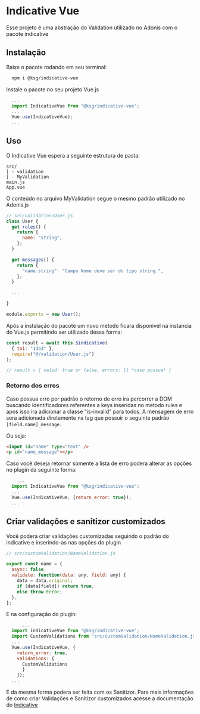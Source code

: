 # Indicative Vue

Esse projeto é uma abstração do Validation utilizado no Adonis com o pacote indicative

## Instalação

Baixe o pacote rodando em seu terminal:

```bash
  npm i @ksg/indicative-vue
```

Instale o pacote no seu projeto Vue.js

```js
  ...
  import IndicativeVue from "@ksg/indicative-vue";
  ...
  Vue.use(IndicativeVue);
  ...
```

## Uso

O Indicative Vue espera a seguinte estrutura de pasta:

```
src/
| - validation
| - MyValidation
main.js
App.vue
```

O conteúdo no arquivo MyValidation segue o mesmo padrão utilizado no Adonis.js

```js
// src/validation/User.js
class User {
  get rules() {
    return {
      name: "string",
    };
  }

  get messages() {
    return {
      "name.string": "Campo Nome deve ser do tipo string.",
    };
  }

  ...

}

module.exports = new User();
```

Após a instalação do pacote um novo metodo ficara disponivel na instancia do Vue.js permitindo ser utilizado dessa forma:

```js
const result = await this.$indicative(
  { toi: "1de3" },
  require("@/validation/User.js")
);

// result = { valid: true or false, errors: [] *caso possua* }
```

### Retorno dos erros

Caso possua erro por padrão o retorno de erro ira percorrer a DOM buscando identificadores referentes a keys inseridas no metodo rules e apos isso ira adicionar a classe "is-invalid" para todos.
A mensagem de erro sera adicionada diretamente na tag que possuir o seguinte padrão `[field.name]_message`.

Ou seja:

```html
<input id="name" type="text" />
<p id="name_message"></p>
```

Caso você deseja retornar somente a lista de erro podera alterar as opções no plugin da seguinte forma:

```js
    ...
  import IndicativeVue from "@ksg/indicative-vue";
  ...
  Vue.use(IndicativeVue, {return_error: true});
  ...
```

## Criar validações e sanitizor customizados

Você podera criar validações customizadas seguindo o padrão do indicative e inserindo-as nas opções do plugin

```js
// src/customValidation/NameValidation.js

export const name = {
  async: false,
  validate: function(data: any, field: any) {
    data = data.original;
    if (data[field]) return true;
    else throw Error;
  },
};
```

E na configuração do plugin:

```js
      ...
  import IndicativeVue from "@ksg/indicative-vue";
  import CustomValidations from 'src/customValidation/NameValidation.js'
  ...
  Vue.use(IndicativeVue, {
    return_error: true,
    validations: {
      CustomValidations
      }
    });
  ...
```

E da mesma forma podera ser feita com os Sanitizor. Para mais informações de como criar Validações e Sanitizor customizados acesse a documentação do [Indicative](https://indicative.adonisjs.com/guides/master/introduction)
